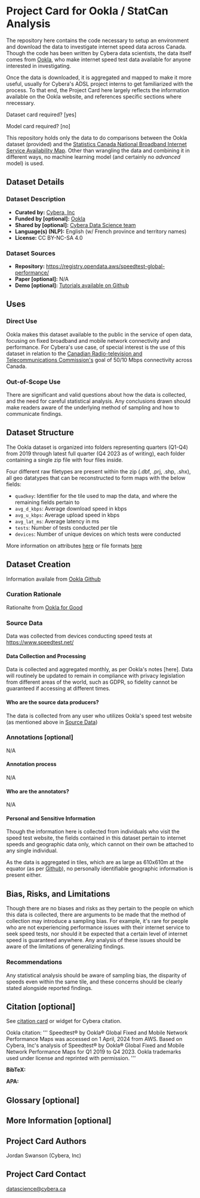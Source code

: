 <!-- Use this template to record details on both the dataset and model (if necessary) for any data science projects at Cybera

For reference on model card metadata, see the spec: https://github.com/huggingface/hub-docs/blob/main/modelcard.md?plain=1

Doc / guide: https://huggingface.co/docs/hub/model-cards 
-->

# Project Card for Ookla / StatCan Analysis

<!-- Provide a quick summary of the project, it's purpose. -->

The repository here contains the code necessary to setup an environment and download the data to investigate internet speed data across Canada. Though the code has been written by Cybera data scientists, the data itself comes from [Ookla](https://www.ookla.com/), who make internet speed test data available for anyone interested in investigating.

Once the data is downloaded, it is aggregated and mapped to make it more useful, usually for Cybera's ADSL project interns to get familiarized with the process. To that end, the Project Card here largely reflects the information available on the Ookla website, and references specific sections where nrecessary.

Dataset card required? [yes]
<!-- If not including dataset card, include justification here and remove dataset card section -->

Model card required? [no]
<!-- If not including model card, include justification here and remove model card section -->

This repository holds only the data to do comparisons between the Ookla dataset (provided) and the [Statistics Canada National Broadband Internet Service Availability Map](https://ised-isde.canada.ca/app/scr/sittibc/web/bbmap?lang=eng#!/map). Other than wrangling the data and combining it in different ways, no machine learning model (and certainly no _advanced_ model) is used.

<!-- Begin dataset card section -->

## Dataset Details

### Dataset Description

<!-- Provide a longer summary of what this dataset is and where it originated. -->

- **Curated by:** [Cybera, Inc](https://www.cybera.ca/)
- **Funded by [optional]:** [Ookla](https://www.ookla.com/ookla-for-good/open-data)
- **Shared by [optional]:** [Cybera Data Science team](https://www.cybera.ca/data-science/)
- **Language(s) (NLP):** English (w/ French province and territory names)
- **License:** CC BY-NC-SA 4.0

### Dataset Sources

<!-- Provide the basic links for the dataset. -->

- **Repository:** https://registry.opendata.aws/speedtest-global-performance/
- **Paper [optional]:** N/A
- **Demo [optional]:** [Tutorials available on Github](https://github.com/teamookla/ookla-open-data?tab=readme-ov-file#tutorials)

## Uses

<!-- Address questions around how the dataset is intended to be used, both in this project and in general. -->

### Direct Use

<!-- This section describes suitable use cases for the dataset. -->

Ookla makes this dataset available to the public in the service of open data, focusing on fixed broadband and mobile network connectivity and performance. For Cybera's use case, of special interest is the use of this dataset in relation to the [Canadian Radio-television and Telecommunications Commission's](https://crtc.gc.ca/eng/internet/internet.htm) goal of 50/10 Mbps connectivity across Canada.

### Out-of-Scope Use

<!-- This section addresses misuse, malicious use, and uses that the dataset will not work well for. This is also the place to note and address any controversy surrounding the dataset that may have been in the enws. -->

There are significant and valid questions about how the data is collected, and the need for careful statistical analysis. Any conclusions drawn should make readers aware of the underlying method of sampling and how to communicate findings.

## Dataset Structure

<!-- This section provides a description of the dataset fields, and additional information about the dataset structure such as criteria used to create the splits, relationships between data points, etc. -->

The Ookla dataset is organized into folders representing quarters (Q1-Q4) from 2019 through latest full quarter (Q4 2023 as of writing), each folder containing a single zip file with four files inside.

Four different raw filetypes are present within the zip (.dbf, .prj, .shp, .shx), all geo datatypes that can be reconstructed to form maps with the below fields:
- `quadkey`: Identifier for the tile used to map the data, and where the remaining fields pertain to
- `avg_d_kbps`: Average download speed in kbps
- `avg_u_kbps`: Average upload speed in kbps
- `avg_lat_ms`: Average latency in ms
- `tests`: Number of tests conducted per tile
- `devices`: Number of unique devices on which tests were conducted

More information on attributes [here](https://github.com/teamookla/ookla-open-data?tab=readme-ov-file#tile-attributes) or file formats [here](https://github.com/teamookla/ookla-open-data?tab=readme-ov-file#data-formats)

## Dataset Creation

<!-- Much of the information here can be copied (with attribution and URLs) from the source repository -->

Information availale from [Ookla Github](https://github.com/teamookla/ookla-open-data?tab=readme-ov-file#about)

### Curation Rationale

<!-- Motivation for the creation of this dataset. -->

Rationalte from [Ookla for Good](https://www.ookla.com/ookla-for-good)

### Source Data

<!-- This section describes the source data (e.g. news text and headlines, social media posts, translated sentences, ...). -->

Data was collected from devices conducting speed tests at https://www.speedtest.net/

#### Data Collection and Processing

<!-- This section describes the data collection and processing process such as data selection criteria, filtering and normalization methods, tools and libraries used, etc. -->

Data is collected and aggregated monthly, as per Ookla's notes [here]. Data will routinely be updated to remain in compliance with privacy legislation from different areas of the world, such as GDPR, so fidelity cannot be guaranteed if accessing at different times.

#### Who are the source data producers?

<!-- This section describes the people or systems who originally created the data. It should also include self-reported demographic or identity information for the source data creators if this information is available. -->

The data is collected from any user who utilizes Ookla's speed test website (as mentioned above in [Source Data](#source-data))

### Annotations [optional]

<!-- If the dataset contains annotations which are not part of the initial data collection, use this section to describe them. If no annotations, this section can be removed. -->

N/A

#### Annotation process

<!-- This section describes the annotation process such as annotation tools used in the process, the amount of data annotated, annotation guidelines provided to the annotators, interannotator statistics, annotation validation, etc. -->

N/A

#### Who are the annotators?

<!-- This section describes the people or systems who created the annotations. Names or organizations are both acceptable -->

N/A

#### Personal and Sensitive Information

<!-- State whether the dataset contains data that might be considered personal, sensitive, or private (e.g., data that reveals addresses, uniquely identifiable names or aliases, racial or ethnic origins, sexual orientations, religious beliefs, political opinions, financial or health data, etc.). If efforts were made to anonymize the data, describe the anonymization process. -->

Though the information here is collected from individuals who visit the speed test website, the fields contained in this dataset pertain to internet speeds and geographic data only, which cannot on their own be attached to any single individual.

As the data is aggregated in tiles, which are as large as 610x610m at the equator (as per [Github](https://github.com/teamookla/ookla-open-data?tab=readme-ov-file#tiles)), no personally identifiable geographic information is present either.

## Bias, Risks, and Limitations

<!-- This section is meant to convey both technical and sociotechnical limitations, as well as any concerns about how the data might be biased and any efforts taken to mitigate it. -->

Though there are no biases and risks as they pertain to the people on which this data is collected, there are arguments to be made that the method of collection may introduce a sampling bias. For example, it's rare for people who are not experiencing performance issues with their internet service to seek speed tests, nor should it be expected that a certain level of internet speed is guaranteed anywhere. Any analysis of these issues should be aware of the limitations of generalizing findings.

### Recommendations

<!-- This section is meant to convey recommendations with respect to the bias, risk, and technical limitations beyond those actions taken by the creators of the dataset (if external). -->

Any statistical analysis should be aware of sampling bias, the disparity of speeds even within the same tile, and these concerns should be clearly stated alongside reported findings.

## Citation [optional]

<!-- If there is a paper or blog post introducing the dataset, the APA and Bibtex information for that should go in this section. -->

See [citation card](CITATION.cff) or widget for Cybera citation.

Ookla citation:
'''
Speedtest® by Ookla® Global Fixed and Mobile Network Performance Maps was accessed on 1 April, 2024 from AWS. Based on Cybera, Inc's analysis of Speedtest® by Ookla® Global Fixed and Mobile Network Performance Maps for Q1 2019 to Q4 2023. Ookla trademarks used under license and reprinted with permission.
'''

**BibTeX:**


**APA:**


## Glossary [optional]

<!-- If relevant, include terms and calculations in this section that can help readers understand the dataset or dataset card. -->


## More Information [optional]

<!-- Use this section to capture any information that you deem relevant that hasn't been included elsewhere, such as concerns with the dataset (or similar datasets) and efforts taken to ensure due diligence has been done on our end -->

<!-- This ends the dataset section -->

## Project Card Authors

<!-- Author of the dataset card (from Cybera) and/or author(s) if much of the information was copied from pre-existing cards -->

Jordan Swanson (Cybera, Inc)

## Project Card Contact

<!-- Unless otherwise specificed, this could simply be datascience@cybera.ca -->

datascience@cybera.ca